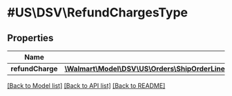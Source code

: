 # #US\DSV\RefundChargesType

## Properties

Name | Type | Description | Notes
------------ | ------------- | ------------- | -------------
**refundCharge** | [**\Walmart\Model\DSV\US\Orders\ShipOrderLines200ResponseOrderLinesOrderLineInnerRefundRefundChargesRefundChargeInner[]**](ShipOrderLines200ResponseOrderLinesOrderLineInnerRefundRefundChargesRefundChargeInner.md) |  | [optional]


[[Back to Model list]](../) [[Back to API list]](../../Api/US/DSV) [[Back to README]](../../README.md)
